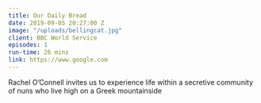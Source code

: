```yaml
---
title: Our Daily Bread
date: 2019-09-05 20:27:00 Z
image: "/uploads/bellingcat.jpg"
client: BBC World Service
episodes: 1
run-time: 26 mins
link: https://www.google.com
---
```


Rachel O’Connell invites us to experience life within a secretive community of nuns who live high on a Greek mountainside